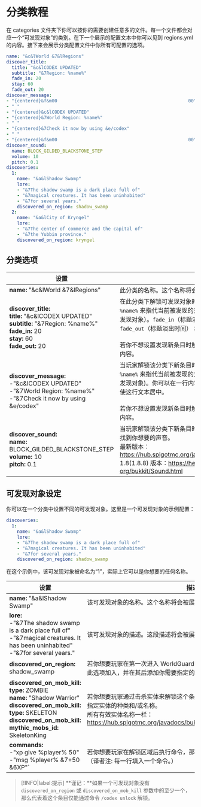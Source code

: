 # 分类教程

在 categories 文件夹下你可以按你的需要创建任意多的文件。每一个文件都会对应一个“可发现对象”的类别。在下一个展示的配置文本中你可以见到 regions.yml 的内容。接下来会展示分类配置文件中你所有可配置的选项。
```YAML
name: "&c&lWorld &7&lRegions"
discover_title:
  title: "&c&lCODEX UPDATED"
  subtitle: "&7Region: %name%"
  fade_in: 20
  stay: 60
  fade_out: 20
discover_message:
- "{centered}&f&m00                                                 00"
- " "
- "{centered}&c&lCODEX UPDATED"
- "{centered}&7World Region: %name%"
- " "
- "{centered}&7Check it now by using &e/codex"
- " "
- "{centered}&f&m00                                                 00"
discover_sound:
  name: BLOCK_GILDED_BLACKSTONE_STEP
  volume: 10
  pitch: 0.1
discoveries:
  1:
    name: "&a&lShadow Swamp"
    lore:
    - "&7The shadow swamp is a dark place full of"
    - "&7magical creatures. It has been uninhabited"
    - "&7for several years."
    discovered_on_region: shadow_swamp
  2:
    name: "&a&lCity of Kryngel"
    lore:
    - "&7The center of commerce and the capital of"
    - "&7the Yubbin province."
    discovered_on_region: kryngel
```

## 分类选项

|设置|描述|
|---|---|
|**name:** "&c&lWorld &7&lRegions"|此分类的名称。这个名称将会显示在本插件的 GUI 中。|
|**discover_title:**<br>**title:** "&c&lCODEX UPDATED"<br>**subtitle:** "&7Region: %name%"<br>**fade_in:** 20<br>**stay:** 60<br>**fade_out:** 20|在此分类下解锁可发现对象时对玩家发送的标题内容。使用内建变量 `%name%` 来指代当前被发现的对象（译者注: 触发解锁新条目内容的可发现对象）。`fade_in`（标题淡入时间）`stay`（标题保持时间）和 `fade_out`（标题淡出时间） 均以刻为单位。 (20 刻 = 1秒)<br><br>若你不想设置发现新条目时触发标题提醒，你完全可以删去这一整段内容。|
|**discover_message:**<br>-"&c&lCODEX UPDATED"<br>-"&7World Region: %name%"<br>-"&7Check it now by using &e/codex"|当玩家解锁该分类下新条目时向玩家发送的消息内容。使用内建变量 `%name%` 来指代当前被发现的对象 (译者注: 触发解锁新条目内容的可发现对象)。你可以在一行内容的开头添加 `{centered}` 格式占位符来使这行文本居中。<br><br>若你不想设置发现新条目时触发消息提醒，你完全可以删去这一整段内容。|
|**discover_sound:**<br>**name:** BLOCK_GILDED_BLACKSTONE_STEP<br>**volume:** 10<br>**pitch:** 0.1|当玩家解锁该分类下新条目时向玩家发送的声音。下列链接可以帮你找到你想要的声音。<br>最新版本：https://hub.spigotmc.org/javadocs/spigot/org/bukkit/Sound.html<br>1.8(1.8.8) 版本：https://helpch.at/docs/1.8.8/index.html?org/bukkit/Sound.html|

## 可发现对象设定

你可以在一个分类中设置不同的可发现对象。这里是一个可发现对象的示例配置：

```YAML
discoveries:
  1:
    name: "&a&lShadow Swamp"
    lore:
    - "&7The shadow swamp is a dark place full of"
    - "&7magical creatures. It has been uninhabited"
    - "&7for several years."
    discovered_on_region: shadow_swamp
```

在这个示例中，该可发现对象被命名为“1”，实际上它可以是你想要的任何名称。

|设置|描述|
|---|---|
|**name:** "&a&lShadow Swamp"|该可发现对象的名称。这个名称将会被展示在本插件此分类的GUI列表中。|
|**lore:**<br>-"&7The shadow swamp is a dark place full of"<br>-"&7magical creatures. It has been uninhabited"<br>-"&7for several years."|该可发现对象的描述。这段描述将会被展示在本插件此分类的GUI列表中。|
|**discovered_on_region:** shadow_swamp|若你想要玩家在第一次进入 WorldGuard 的区域后解锁这个条目，那么你需要将此选项加入，并在其后添加你需要指定的区域名称。|
|**discovered_on_mob_kill:**<br>**type:** ZOMBIE<br>**name:** "Shadow Warrior"<br>**discovered_on_mob_kill:**<br>**type:** SKELETON<br>**discovered_on_mob_kill:**<br>**mythic_mobs_id:** SkeletonKing|若你想要玩家通过击杀实体来解锁这个条目，那么你就需要添加这段设置，并且指定实体的种类和/或名称。<br>所有有效实体名称一栏：https://hub.spigotmc.org/javadocs/bukkit/org/bukkit/entity/EntityType.html
|**commands:**<br>-"xp give %player% 50"<br>-"msg %player% &7+50 &6XP"`|若你想要玩家在解锁区域后执行命令，那么你就需要填写这个部分的设置。<br>（译者注: 每一行填入一个命令。）|

> [!INFO|label:提示]
> **谨记：**如果一个可发现对象没有 `discovered_on_region` 或 `discovered_on_mob_kill` 参数中的至少一个，那么代表着这个条目仅能通过命令 `/codex unlock` 解锁。
